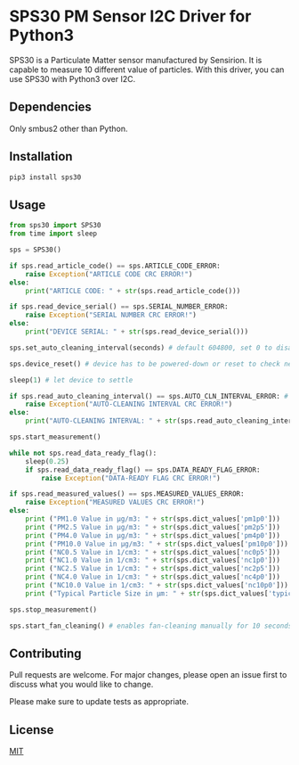 # SPS30 PM Sensor I2C Driver for Python3

SPS30 is a Particulate Matter sensor manufactured by Sensirion. It is capable to measure 10 different value of particles. With this driver, you can use SPS30 with Python3 over I2C.

## Dependencies
Only smbus2 other than Python. 

## Installation
```bash
pip3 install sps30
```

## Usage
```python
from sps30 import SPS30
from time import sleep

sps = SPS30()

if sps.read_article_code() == sps.ARTICLE_CODE_ERROR:
    raise Exception("ARTICLE CODE CRC ERROR!")
else:
    print("ARTICLE CODE: " + str(sps.read_article_code()))

if sps.read_device_serial() == sps.SERIAL_NUMBER_ERROR:
    raise Exception("SERIAL NUMBER CRC ERROR!")
else:
    print("DEVICE SERIAL: " + str(sps.read_device_serial()))

sps.set_auto_cleaning_interval(seconds) # default 604800, set 0 to disable auto-cleaning

sps.device_reset() # device has to be powered-down or reset to check new auto-cleaning interval

sleep(1) # let device to settle

if sps.read_auto_cleaning_interval() == sps.AUTO_CLN_INTERVAL_ERROR: # or returns the interval in seconds
    raise Exception("AUTO-CLEANING INTERVAL CRC ERROR!")
else:
    print("AUTO-CLEANING INTERVAL: " + str(sps.read_auto_cleaning_interval()))

sps.start_measurement()

while not sps.read_data_ready_flag():
    sleep(0.25)
    if sps.read_data_ready_flag() == sps.DATA_READY_FLAG_ERROR:
        raise Exception("DATA-READY FLAG CRC ERROR!")

if sps.read_measured_values() == sps.MEASURED_VALUES_ERROR:
    raise Exception("MEASURED VALUES CRC ERROR!")
else:
    print ("PM1.0 Value in µg/m3: " + str(sps.dict_values['pm1p0']))
    print ("PM2.5 Value in µg/m3: " + str(sps.dict_values['pm2p5']))
    print ("PM4.0 Value in µg/m3: " + str(sps.dict_values['pm4p0']))
    print ("PM10.0 Value in µg/m3: " + str(sps.dict_values['pm10p0']))
    print ("NC0.5 Value in 1/cm3: " + str(sps.dict_values['nc0p5']))    # NC: Number of Concentration 
    print ("NC1.0 Value in 1/cm3: " + str(sps.dict_values['nc1p0']))
    print ("NC2.5 Value in 1/cm3: " + str(sps.dict_values['nc2p5']))
    print ("NC4.0 Value in 1/cm3: " + str(sps.dict_values['nc4p0']))
    print ("NC10.0 Value in 1/cm3: " + str(sps.dict_values['nc10p0']))
    print ("Typical Particle Size in µm: " + str(sps.dict_values['typical']))	

sps.stop_measurement()

sps.start_fan_cleaning() # enables fan-cleaning manually for 10 seconds (referred by datasheet)
```

## Contributing
Pull requests are welcome. For major changes, please open an issue first to discuss what you would like to change.

Please make sure to update tests as appropriate.

## License
[MIT](https://choosealicense.com/licenses/mit/)
